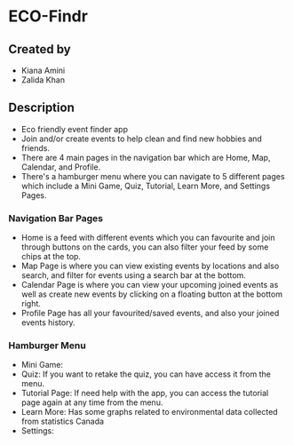 # ECO-Findr

## Created by

- Kiana Amini
- Zalida Khan

## Description

- Eco friendly event finder app
- Join and/or create events to help clean and find new hobbies and friends.
- There are 4 main pages in the navigation bar which are Home, Map, Calendar, and Profile.
- There's a hamburger menu where you can navigate to 5 different pages which include a Mini Game, Quiz, Tutorial, Learn More, and Settings Pages.

### Navigation Bar Pages

- Home is a feed with different events which you can favourite and join through buttons on the cards, you can also filter your feed by some chips at the top.
- Map Page is where you can view existing events by locations and also search, and filter for events using a search bar at the bottom.
- Calendar Page is where you can view your upcoming joined events as well as create new events by clicking on a floating button at the bottom right.
- Profile Page has all your favourited/saved events, and also your joined events history.

### Hamburger Menu

- Mini Game:
- Quiz: If you want to retake the quiz, you can have access it from the menu.
- Tutorial Page: If need help with the app, you can access the tutorial page again at any time from the menu.
- Learn More: Has some graphs related to environmental data collected from statistics Canada
- Settings:
